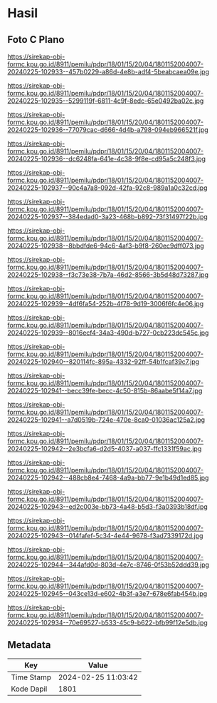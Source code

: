 # Hasil

## Foto C Plano

https://sirekap-obj-formc.kpu.go.id/8911/pemilu/pdpr/18/01/15/20/04/1801152004007-20240225-102933--457b0229-a86d-4e8b-adf4-5beabcaea09e.jpg

https://sirekap-obj-formc.kpu.go.id/8911/pemilu/pdpr/18/01/15/20/04/1801152004007-20240225-102935--5299119f-6811-4c9f-8edc-65e0492ba02c.jpg

https://sirekap-obj-formc.kpu.go.id/8911/pemilu/pdpr/18/01/15/20/04/1801152004007-20240225-102936--77079cac-d666-4d4b-a798-094eb966521f.jpg

https://sirekap-obj-formc.kpu.go.id/8911/pemilu/pdpr/18/01/15/20/04/1801152004007-20240225-102936--dc6248fa-641e-4c38-9f8e-cd95a5c248f3.jpg

https://sirekap-obj-formc.kpu.go.id/8911/pemilu/pdpr/18/01/15/20/04/1801152004007-20240225-102937--90c4a7a8-092d-42fa-92c8-989a1a0c32cd.jpg

https://sirekap-obj-formc.kpu.go.id/8911/pemilu/pdpr/18/01/15/20/04/1801152004007-20240225-102937--384edad0-3a23-468b-b892-73f31497f22b.jpg

https://sirekap-obj-formc.kpu.go.id/8911/pemilu/pdpr/18/01/15/20/04/1801152004007-20240225-102938--8bbdfde6-94c6-4af3-b9f8-260ec9dff073.jpg

https://sirekap-obj-formc.kpu.go.id/8911/pemilu/pdpr/18/01/15/20/04/1801152004007-20240225-102938--f3c73e38-7b7a-46d2-8566-3b5d48d73287.jpg

https://sirekap-obj-formc.kpu.go.id/8911/pemilu/pdpr/18/01/15/20/04/1801152004007-20240225-102939--4df6fa54-252b-4f78-9d19-3006f6fc4e06.jpg

https://sirekap-obj-formc.kpu.go.id/8911/pemilu/pdpr/18/01/15/20/04/1801152004007-20240225-102939--8016ecf4-34a3-490d-b727-0cb223dc545c.jpg

https://sirekap-obj-formc.kpu.go.id/8911/pemilu/pdpr/18/01/15/20/04/1801152004007-20240225-102940--820114fc-895a-4332-92ff-54b1fcaf39c7.jpg

https://sirekap-obj-formc.kpu.go.id/8911/pemilu/pdpr/18/01/15/20/04/1801152004007-20240225-102941--becc39fe-becc-4c50-815b-86aabe5f14a7.jpg

https://sirekap-obj-formc.kpu.go.id/8911/pemilu/pdpr/18/01/15/20/04/1801152004007-20240225-102941--a7d0519b-724e-470e-8ca0-01036ac125a2.jpg

https://sirekap-obj-formc.kpu.go.id/8911/pemilu/pdpr/18/01/15/20/04/1801152004007-20240225-102942--2e3bcfa6-d2d5-4037-a037-ffc1331f59ac.jpg

https://sirekap-obj-formc.kpu.go.id/8911/pemilu/pdpr/18/01/15/20/04/1801152004007-20240225-102942--488cb8e4-7468-4a9a-bb77-9e1b49d1ed85.jpg

https://sirekap-obj-formc.kpu.go.id/8911/pemilu/pdpr/18/01/15/20/04/1801152004007-20240225-102943--ed2c003e-bb73-4a48-b5d3-f3a0393b18df.jpg

https://sirekap-obj-formc.kpu.go.id/8911/pemilu/pdpr/18/01/15/20/04/1801152004007-20240225-102943--014fafef-5c34-4e44-9678-f3ad7339172d.jpg

https://sirekap-obj-formc.kpu.go.id/8911/pemilu/pdpr/18/01/15/20/04/1801152004007-20240225-102944--344afd0d-803d-4e7c-8746-0f53b52ddd39.jpg

https://sirekap-obj-formc.kpu.go.id/8911/pemilu/pdpr/18/01/15/20/04/1801152004007-20240225-102945--043ce13d-e602-4b3f-a3e7-678e6fab454b.jpg

https://sirekap-obj-formc.kpu.go.id/8911/pemilu/pdpr/18/01/15/20/04/1801152004007-20240225-102934--70e69527-b533-45c9-b622-bfb99f12e5db.jpg


## Metadata

| Key        | Value               |
| ---------- | ------------------- |
| Time Stamp | 2024-02-25 11:03:42 |
| Kode Dapil | 1801                |



